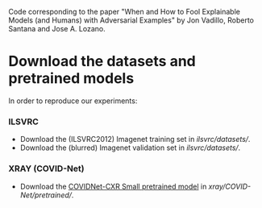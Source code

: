 Code corresponding to the paper "When and How to Fool Explainable Models (and Humans) with Adversarial Examples" by Jon Vadillo, Roberto Santana and Jose A. Lozano.

# Download the datasets and pretrained models
In order to reproduce our experiments:
### ILSVRC
- Download the (ILSVRC2012) Imagenet training set in *ilsvrc/datasets/*.
- Download the (blurred) Imagenet validation set in *ilsvrc/datasets/*.
### XRAY (COVID-Net)
- Download the [COVIDNet-CXR Small pretrained model](https://github.com/lindawangg/COVID-Net/blob/master/docs/models.md) in *xray/COVID-Net/pretrained/*.
